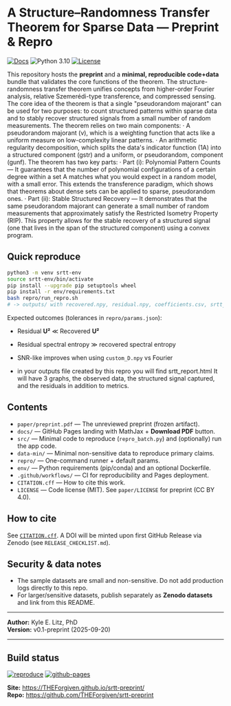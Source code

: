 # A Structure–Randomness Transfer Theorem for Sparse Data — Preprint & Repro
[![Docs](https://img.shields.io/badge/docs-GitHub%20Pages-blue)](https://THEForgiven.github.io/srtt-preprint/)
![Python 3.10](https://img.shields.io/badge/python-3.10-3776AB?logo=python&logoColor=white)
[![License](https://img.shields.io/github/license/THEForgiven/srtt-preprint)](./LICENSE)



This repository hosts the **preprint** and a **minimal, reproducible code+data** bundle that validates the core functions of the theorem.
The structure-randomness transfer theorem unifies concepts from higher-order Fourier analysis, relative Szemerédi-type transference, and compressed sensing. The core idea of the theorem is that a single "pseudorandom majorant" can be used for two purposes: to count structured patterns within sparse data and to stably recover structured signals from a small number of random measurements.
The theorem relies on two main components:
·	A pseudorandom majorant (v), which is a weighting function that acts like a uniform measure on low-complexity linear patterns.
·	An arithmetic regularity decomposition, which splits the data's indicator function (1A​) into a structured component (gstr​) and a uniform, or pseudorandom, component (gunf​).
The theorem has two key parts:
·	Part (i): Polynomial Pattern Counts — It guarantees that the number of polynomial configurations of a certain degree within a set A matches what you would expect in a random model, with a small error. This extends the transference paradigm, which shows that theorems about dense sets can be applied to sparse, pseudorandom ones.
·	Part (ii): Stable Structured Recovery — It demonstrates that the same pseudorandom majorant can generate a small number of random measurements that approximately satisfy the Restricted Isometry Property (RIP). This property allows for the stable recovery of a structured signal (one that lives in the span of the structured component) using a convex program.


## Quick reproduce
```bash
python3 -m venv srtt-env
source srtt-env/bin/activate
pip install --upgrade pip setuptools wheel
pip install -r env/requirements.txt
bash repro/run_repro.sh
# -> outputs/ with recovered.npy, residual.npy, coefficients.csv, srtt_report.html
```

Expected outcomes (tolerances in `repro/params.json`):
- Residual **U²** ≪ Recovered **U²**
- Residual spectral entropy ≫ recovered spectral entropy
- SNR-like improves when using `custom_D.npy` vs Fourier

- in your outputs file created by this repro you will find srtt_report.html It will have 3 graphs, the observed data, the structured signal captured, and the residuals in addition to metrics.

## Contents
- `paper/preprint.pdf` — The unreviewed preprint (frozen artifact).
- `docs/` — GitHub Pages landing with MathJax + **Download PDF** button.
- `src/` — Minimal code to reproduce (`repro_batch.py`) and (optionally) run the app code.
- `data-min/` — Minimal non-sensitive data to reproduce primary claims.
- `repro/` — One-command runner + default params.
- `env/` — Python requirements (pip/conda) and an optional Dockerfile.
- `.github/workflows/` — CI for reproducibility and Pages deployment.
- `CITATION.cff` — How to cite this work.
- `LICENSE` — Code license (MIT). See `paper/LICENSE` for preprint (CC BY 4.0).

## How to cite
See [`CITATION.cff`](CITATION.cff). A DOI will be minted upon first GitHub Release via Zenodo (see `RELEASE_CHECKLIST.md`).

## Security & data notes
- The sample datasets are small and non-sensitive. Do not add production logs directly to this repo.
- For larger/sensitive datasets, publish separately as **Zenodo datasets** and link from this README.

---

**Author:** Kyle E. Litz, PhD  
**Version:** v0.1-preprint (2025-09-20)

---

## Build status
[![reproduce](https://github.com/THEForgiven/srtt-preprint/actions/workflows/ci.yml/badge.svg)](https://github.com/THEForgiven/srtt-preprint/actions/workflows/ci.yml)
[![github-pages](https://github.com/THEForgiven/srtt-preprint/actions/workflows/pages.yml/badge.svg)](https://github.com/THEForgiven/srtt-preprint/actions/workflows/pages.yml)

**Site:** https://THEForgiven.github.io/srtt-preprint/  
**Repo:** https://github.com/THEForgiven/srtt-preprint
